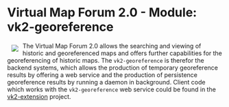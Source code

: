 # Virtual Map Forum 2.0 - Module: vk2-georeference

<a href="http://kartenforum.slub-dresden.de"><img src="https://raw.githubusercontent.com/slub/vk2-extension/master/Resources/Public/images/welcome_logo.png" align="left" hspace="10" vspace="6"></a>

The Virtual Map Forum 2.0 allows the searching and viewing of historic and georeferenced maps and offers further capabilities for the georeferencing of historic maps. The `vk2-georeference` is therefor the backend systems, which allows the production of temporary georeference results by offering a web service and the production of persistence georeference results by running a daemon in background. Client code which works with the `vk2-georeference` web service could be found in the [vk2-extension](https://github.com/slub/vk2-extension) project. 
